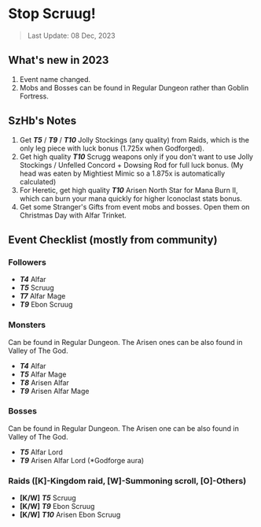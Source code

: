 # Stop Scruug!

> Last Update: 08 Dec, 2023

## What's new in 2023

1. Event name changed.
2. Mobs and Bosses can be found in Regular Dungeon rather than Goblin Fortress.

## SzHb's Notes

1. Get ***T5*** / ***T9*** / ***T10*** Jolly Stockings (any quality) from Raids, which is the only leg piece with luck bonus (1.725x when Godforged).
2. Get high quality ***T10*** Scrugg weapons only if you don't want to use Jolly Stockings / Unfelled Concord + Dowsing Rod for full luck bonus. (My head was eaten by Mightiest Mimic so a 1.875x is automatically calculated)
3. For Heretic, get high quality ***T10*** Arisen North Star for Mana Burn II, which can burn your mana quickly for higher Iconoclast stats bonus.
4. Get some Stranger's Gifts from event mobs and bosses. Open them on Christmas Day with Alfar Trinket. 

## Event Checklist (mostly from community)

### Followers

- ***T4*** Alfar
- ***T5*** Scruug
- ***T7*** Alfar Mage
- ***T9*** Ebon Scruug

### Monsters

Can be found in Regular Dungeon. The Arisen ones can be also found in Valley of The God.

- ***T4*** Alfar
- ***T5*** Alfar Mage
- ***T8*** Arisen Alfar
- ***T9*** Arisen Alfar Mage

### Bosses

Can be found in Regular Dungeon. The Arisen one can be also found in Valley of The God.

- ***T5*** Alfar Lord
- ***T9*** Arisen Alfar Lord (*Godforge aura)

### Raids ([K]-Kingdom raid, [W]-Summoning scroll, [O]-Others)

- **[K/W]** ***T5*** Scruug
- **[K/W]** ***T9*** Ebon Scruug
- **[K/W]** ***T10*** Arisen Ebon Scruug